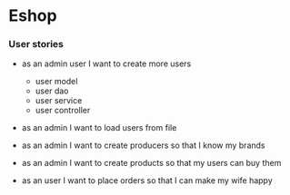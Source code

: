 # Eshop

### User stories

- as an admin user I want to create more users
    - user model
    - user dao
    - user service
    - user controller

- as an admin I want to load users from file

- as an admin I want to create producers so that I know my brands

- as an admin I want to create products so that my users can buy them

- as an user I want to place orders so that I can make my wife happy